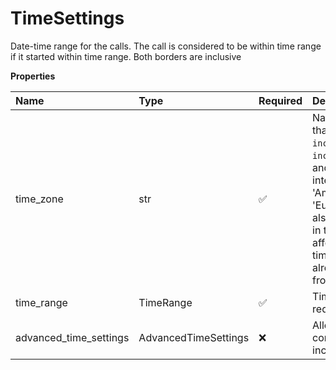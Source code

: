# TimeSettings

Date-time range for the calls. The call is considered to be within time range if it started within time range. Both borders are inclusive

**Properties**

| Name                   | Type                 | Required | Description                                                                                                                                                                                                                                                                                                                                   |
| :--------------------- | :------------------- | :------- | :-------------------------------------------------------------------------------------------------------------------------------------------------------------------------------------------------------------------------------------------------------------------------------------------------------------------------------------------- |
| time_zone              | str                  | ✅       | Name of the timezone that will be used for `includeDays` and `includeHours` filters and aggregation intervals. For example 'America/Los_Angeles', 'Europe/Zurich'. See also _[Time Zones](https://www.iana.org/time-zones)_. Value in this field doesn't affect interpretation of time in `timeRange`, as it already includes offset from UTC |
| time_range             | TimeRange            | ✅       | Time range for the request                                                                                                                                                                                                                                                                                                                    |
| advanced_time_settings | AdvancedTimeSettings | ❌       | Allows more granular control over time included in the report                                                                                                                                                                                                                                                                                 |

<!-- This file was generated by liblab | https://liblab.com/ -->
